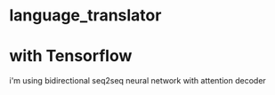 # language_translator
# with Tensorflow
i'm using bidirectional seq2seq neural network with attention decoder
